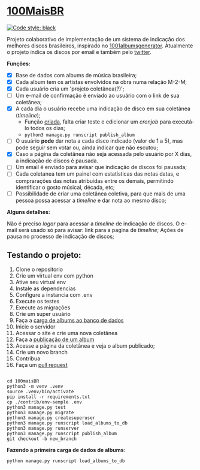 # [100MaisBR](https://twitter.com/100maisBr)  

[![Code style: black](https://img.shields.io/badge/code%20style-black-000000.svg)](https://github.com/psf/black)  

Projeto colaborativo de implementação de um sistema de indicação dos melhores discos brasileiros, inspirado no [1001albumsgenerator](https://1001albumsgenerator.com/).
Atualmente o projeto indica os discos por email e também pelo [twitter](https://twitter.com/100maisBr).

**Funções:**  

- [X] Base de dados com albums de música brasileira;
- [X] Cada album tem os artistas envolvidos na obra numa relação M-2-M;
- [X] Cada usuário cria um '~~projeto~~ coletânea(?)';
- [ ] Um e-mail de confirmação é enviado ao usuário com o link de sua coletânea;
- [x] A cada dia o usuário recebe uma indicação de disco em sua coletânea (*timeline*);
  - Função [criada](./scripts/publish_album.py), falta criar teste e edicionar um *cronjob* para executá-lo todos os dias;  
  - `python3 manage.py runscript publish_album`
- [ ] O usuário **pode** dar nota a cada disco indicado (valor de 1 a 5), mas pode seguir sem votar ou, ainda indicar que não escutou;
- [X] Caso a página da coletânea não seja acessada pelo usuário por X dias, a indicação de discos é pausada.
- [ ] Um email é enviado para avisar que indicação de discos foi pausada;
- [ ] Cada coletanea tem um painel com estatísticas das notas datas, e comprarações das notas atribuidas entre os demais, permitindo identificar o gosto músical, década, etc;
- [ ] Possibilidade de criar uma coletânea coletiva, para que mais de uma pessoa possa acessar a *timeline* e dar nota ao mesmo disco;

**Alguns detalhes:**

Não é preciso *logar* para acessar a *timeline* de indicação de discos.
O e-mail será usado só para avisar: link para a pagina de *timeline*; Ações de pausa no processo de indicação de discos;


## Testando o projeto:  

1. Clone o repositorio
1. Crie um virtual env com python
1. Ative seu virtual env
1. Instale as dependencias
1. Configure a instancia com  .env
1. Execute os testes
1. Execute as migrações
1. Crie um super usuário
1. Faça a [carga de albums ao banco de dados](./scripts/load_albums_to_db.py)
1. Inicie o servidor
1. Acessar o site e crie uma nova coletânea
1. Faça a [publicação de um album](./scripts/publish_album.py)
1. Acesse a página da coletânea e veja o album publicado;
1. Crie um novo branch
1. Contribua
1. Faça um [pull request](https://docs.github.com/en/pull-requests/collaborating-with-pull-requests/proposing-changes-to-your-work-with-pull-requests/about-pull-requests)

```console

cd 100maisBR
python3 -m venv .venv
source .venv/bin/activate
pip install -r requirements.txt
cp ./contrib/env-semple .env
python3 manage.py test
python3 manage.py migrate
python3 manage.py createsuperuser
python3 manage.py runscript load_albums_to_db
python3 manage.py runserver
python3 manage.py runscript publish_album
git checkout -b new_branch
```

**Fazendo a primeira carga de dados de albums**:

```commandline
python manage.py runscript load_albums_to_db
```
